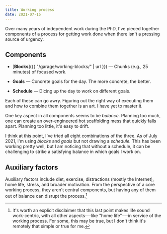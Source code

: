 ```yaml
---
title: Working process
date: 2021-07-15
---
```


Over many years of independent work during the PhD, I've pieced together
components of a process for getting work done when there isn't a pressing source
of urgency.

## Components

- [**Blocks**]({{ "/garage/working-blocks/" | url }}) — Chunks (e.g., 25 minutes) of focused work.

- **Goals** — Concrete goals for the day. The more concrete, the better.

- **Schedule** — Dicing up the day to work on different goals.

Each of these can go awry. Figuring out the right way of executing them and how
to combine them together is an art. I have yet to master it.

One key aspect in all components seems to be _balance._ Planning too much, one can create an over-engineered hot scaffolding mess that quickly falls apart. Planning too little, it's easy to drift.

I think at this point, I've tried all eight combinations of the three. As of July 2021, I'm using _blocks_ and _goals_ but not drawing a _schedule._ This has been working pretty well, but I am noticing that without a schedule, it can be challenging to strike a satisfying balance in which goals I work on.

## Auxiliary factors

Auxiliary factors include diet, exercise, distractions (mostly the Internet), home life, stress, and broader motivation. From the perspective of a core working process, they aren't central components, but having any of them out of balance can disrupt the process.[^disclaimer]

[^disclaimer]: It's worth an explicit disclaimer that this last point makes life sound work-centric, with all other aspects---like "home life"---in service of the working process. For some, this may be true, but I don't think it's remotely that simple or true for me.
